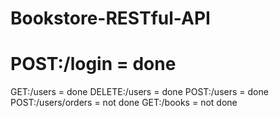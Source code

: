 # Bookstore-RESTful-API
# POST:/login = done
GET:/users = done
DELETE:/users = done
POST:/users = done
POST:/users/orders = not done
GET:/books = not done
